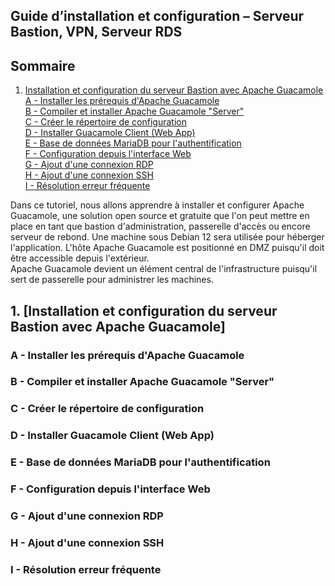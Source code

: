 ## Guide d’installation et configuration – Serveur Bastion, VPN, Serveur RDS

## Sommaire

1. [Installation et configuration du serveur Bastion avec Apache Guacamole](#Srv-Bastion)  
     [A - Installer les prérequis d'Apache Guacamole](pré-requis)  
     [B - Compiler et installer Apache Guacamole "Server"](#pré-requis2)  
     [C - Créer le répertoire de configuration](#Répertoire)  
     [D - Installer Guacamole Client (Web App)](#Guacamole-client)  
     [E - Base de données MariaDB pour l'authentification](#MariaDB)   
     [F - Configuration depuis l'interface Web](#webapp)       
     [G - Ajout d'une connexion RDP](#RDP)  
     [H - Ajout d'une connexion SSH](#SSH)  
     [I - Résolution erreur fréquente](#debogage)


Dans ce tutoriel, nous allons apprendre à installer et configurer Apache Guacamole, une solution open source et gratuite que l'on peut mettre en place en tant que bastion d'administration, passerelle d'accès ou encore serveur de rebond. Une machine sous Debian 12 sera utilisée pour héberger l'application. L'hôte Apache Guacamole est positionné en DMZ puisqu'il doit être accessible depuis l'extérieur.  
Apache Guacamole devient un élément central de l'infrastructure puisqu'il sert de passerelle pour administrer les machines. 


## 1. [Installation et configuration du serveur Bastion avec Apache Guacamole]
<span id="Srv-Bastion"/><span> 

### A - Installer les prérequis d'Apache Guacamole  
<span id="pré-requis"/><span>  



### B - Compiler et installer Apache Guacamole "Server"  
<span id="pré-requis2"/><span>  



### C - Créer le répertoire de configuration  
<span id="Répertoire"/><span>  



### D - Installer Guacamole Client (Web App)  
<span id="Guacamole-client"/><span>  



### E - Base de données MariaDB pour l'authentification  
<span id="MariaDB"/><span>  



### F - Configuration depuis l'interface Web  
<span id="webapp"/><span>  



### G - Ajout d'une connexion RDP  
<span id="RDP"/><span>  



### H - Ajout d'une connexion SSH  
<span id="SSH"/><span>  



### I - Résolution erreur fréquente  
<span id="debogage"/><span>  

